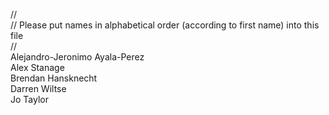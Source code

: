 //
<br/>// Please put names in alphabetical order (according to first name) into this file
<br/>// 
<br/>Alejandro-Jeronimo Ayala-Perez
<br/>Alex Stanage
<br/>Brendan Hansknecht
<br/>Darren Wiltse
<br/>Jo Taylor

